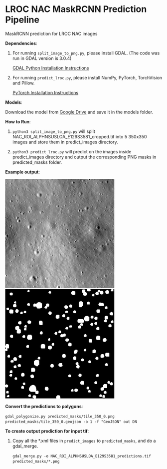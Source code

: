 # LROC NAC MaskRCNN Prediction Pipeline
MaskRCNN prediction for LROC NAC images

**Dependencies**:

1. For running `split_image_to_png.py`, please install GDAL. (The code was run in GDAL version is 3.0.4)

     [GDAL Python Installation Instructions](https://mothergeo-py.readthedocs.io/en/latest/development/how-to/gdal-ubuntu-pkg.html/)


2. For running `predict_lroc.py`, please install NumPy, PyTorch, TorchVision and Pillow.

    [PyTorch Installation Instructions](https://pytorch.org/get-started/locally/)

**Models**:

Download the model from [Google Drive](https://drive.google.com/file/d/1dxYDWb1zZ3vvlUJA11mHxskTfD4hgBJT/view?usp=sharing) and save it in the models folder. 

**How to Run**:

1. `python3 split_image_to_png.py` will split NAC_ROI_ALPHNSUSLOA_E129S3581_cropped.tif into 5 350x350 images and store them in predict_images directory.

2. `python3 predict_lroc.py` will predict on the images inside predict_images directory and output the corresponding PNG masks in predicted_masks folder.


**Example output**:

![image](https://github.com/DREAMS-lab/LROC_NAC_MaskRCNN_Prediction_Pipeline/blob/master/predict_images/tile_350_0.png)
![prediction](https://github.com/DREAMS-lab/LROC_NAC_MaskRCNN_Prediction_Pipeline/blob/master/predicted_masks/tile_350_0.png)



**Convert the predictions to polygons**:
   
   ```gdal_polygonize.py predicted_masks/tile_350_0.png predicted_masks/tile_350_0.geojson -b 1 -f "GeoJSON" out DN ```

**To create output prediction for input tif**:
1. Copy all the *.xml files in `predict_images` to `predicted_masks`, and do a gdal_merge.

   ```gdal_merge.py -o NAC_ROI_ALPHNSUSLOA_E129S3581_predictions.tif predicted_masks/*.png```


